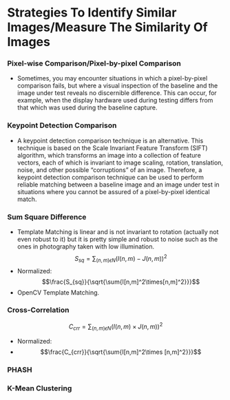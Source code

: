# Strategies To Identify Similar Images/Measure The Similarity Of Images
### Pixel-wise Comparison/Pixel-by-pixel Comparison
- Sometimes, you may encounter situations in which a pixel-by-pixel comparison fails, but where a 
  visual inspection of the baseline and the image under test reveals no discernible difference. 
  This can occur, for example, when the display hardware used during testing differs from that 
  which was used during the baseline capture.
### Keypoint Detection Comparison
- A keypoint detection comparison technique is an alternative. This technique is based on the 
  Scale Invariant Feature Transform (SIFT) algorithm, which transforms an image into a collection 
  of feature vectors, each of which is invariant to image scaling, rotation, translation, noise, 
  and other possible “corruptions” of an image. Therefore, a keypoint detection comparison 
  technique can be used to perform reliable matching between a baseline image and an image under 
  test in situations where you cannot be assured of a pixel-by-pixel identical match.
### Sum Square Difference
- Template Matching is linear and is not invariant to rotation (actually not even robust to it) 
  but it is pretty simple and robust to noise such as the ones in photography taken with low 
  illumination.
  $$S_{sq} = \sum_{(n,m)\epsilon N} (I(n,m)-J(n,m))^2$$
- Normalized:
   $$\frac{S_{sq}}{\sqrt{\sum{I[n,m]^2\times[n,m]^2}}}$$
- OpenCV Template Matching.
### Cross-Correlation
$$C_{crr} = \sum_{(n,m)\epsilon N} (I(n,m)\times J(n,m))^2$$
- Normalized:
- $$\frac{C_{crr}}{\sqrt{\sum{I[n,m]^2\times [n,m]^2}}}$$
### PHASH

### K-Mean Clustering

